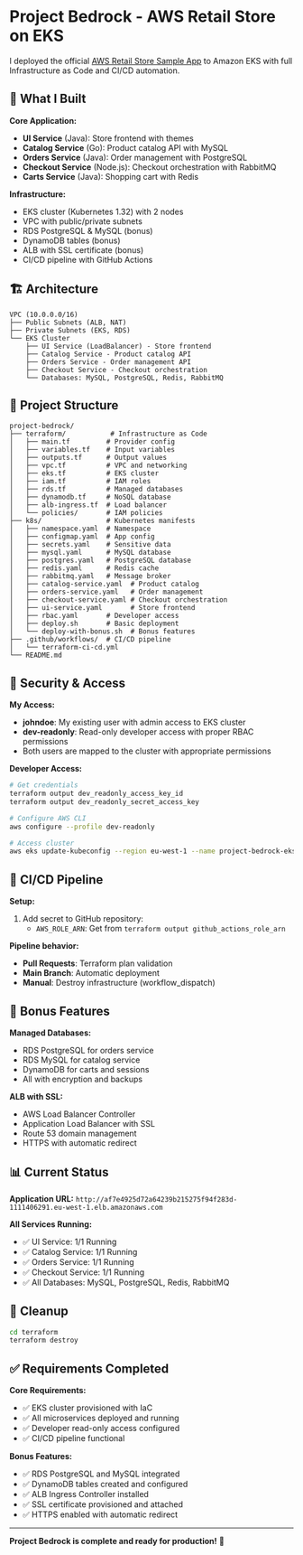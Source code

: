 # Project Bedrock - AWS Retail Store on EKS

I deployed the official [AWS Retail Store Sample App](https://github.com/aws-containers/retail-store-sample-app) to Amazon EKS with full Infrastructure as Code and CI/CD automation.

## 🚀 What I Built

**Core Application:**
- **UI Service** (Java): Store frontend with themes
- **Catalog Service** (Go): Product catalog API with MySQL
- **Orders Service** (Java): Order management with PostgreSQL  
- **Checkout Service** (Node.js): Checkout orchestration with RabbitMQ
- **Carts Service** (Java): Shopping cart with Redis

**Infrastructure:**
- EKS cluster (Kubernetes 1.32) with 2 nodes
- VPC with public/private subnets
- RDS PostgreSQL & MySQL (bonus)
- DynamoDB tables (bonus)
- ALB with SSL certificate (bonus)
- CI/CD pipeline with GitHub Actions

## 🏗️ Architecture

```
VPC (10.0.0.0/16)
├── Public Subnets (ALB, NAT)
├── Private Subnets (EKS, RDS)
└── EKS Cluster
    ├── UI Service (LoadBalancer) - Store frontend
    ├── Catalog Service - Product catalog API
    ├── Orders Service - Order management API
    ├── Checkout Service - Checkout orchestration
    └── Databases: MySQL, PostgreSQL, Redis, RabbitMQ
```

## 📁 Project Structure

```
project-bedrock/
├── terraform/           # Infrastructure as Code
│   ├── main.tf         # Provider config
│   ├── variables.tf    # Input variables
│   ├── outputs.tf      # Output values
│   ├── vpc.tf          # VPC and networking
│   ├── eks.tf          # EKS cluster
│   ├── iam.tf          # IAM roles
│   ├── rds.tf          # Managed databases
│   ├── dynamodb.tf     # NoSQL database
│   ├── alb-ingress.tf  # Load balancer
│   └── policies/       # IAM policies
├── k8s/                # Kubernetes manifests
│   ├── namespace.yaml  # Namespace
│   ├── configmap.yaml  # App config
│   ├── secrets.yaml    # Sensitive data
│   ├── mysql.yaml      # MySQL database
│   ├── postgres.yaml   # PostgreSQL database
│   ├── redis.yaml      # Redis cache
│   ├── rabbitmq.yaml   # Message broker
│   ├── catalog-service.yaml  # Product catalog
│   ├── orders-service.yaml   # Order management
│   ├── checkout-service.yaml # Checkout orchestration
│   ├── ui-service.yaml       # Store frontend
│   ├── rbac.yaml       # Developer access
│   ├── deploy.sh       # Basic deployment
│   └── deploy-with-bonus.sh  # Bonus features
├── .github/workflows/  # CI/CD pipeline
│   └── terraform-ci-cd.yml
└── README.md
```

## 🔐 Security & Access

**My Access:**
- **johndoe**: My existing user with admin access to EKS cluster
- **dev-readonly**: Read-only developer access with proper RBAC permissions
- Both users are mapped to the cluster with appropriate permissions

**Developer Access:**
```bash
# Get credentials
terraform output dev_readonly_access_key_id
terraform output dev_readonly_secret_access_key

# Configure AWS CLI
aws configure --profile dev-readonly

# Access cluster
aws eks update-kubeconfig --region eu-west-1 --name project-bedrock-eks --profile dev-readonly
```

## 🚦 CI/CD Pipeline

**Setup:**
1. Add secret to GitHub repository:
   - `AWS_ROLE_ARN`: Get from `terraform output github_actions_role_arn`

**Pipeline behavior:**
- **Pull Requests**: Terraform plan validation
- **Main Branch**: Automatic deployment
- **Manual**: Destroy infrastructure (workflow_dispatch)

## 🎁 Bonus Features

**Managed Databases:**
- RDS PostgreSQL for orders service
- RDS MySQL for catalog service  
- DynamoDB for carts and sessions
- All with encryption and backups

**ALB with SSL:**
- AWS Load Balancer Controller
- Application Load Balancer with SSL
- Route 53 domain management
- HTTPS with automatic redirect

## 📊 Current Status

**Application URL:**
`http://af7e4925d72a64239b215275f94f283d-1111406291.eu-west-1.elb.amazonaws.com`

**All Services Running:**
- ✅ UI Service: 1/1 Running
- ✅ Catalog Service: 1/1 Running  
- ✅ Orders Service: 1/1 Running
- ✅ Checkout Service: 1/1 Running
- ✅ All Databases: MySQL, PostgreSQL, Redis, RabbitMQ

## 🧹 Cleanup

```bash
cd terraform
terraform destroy
```

## ✅ Requirements Completed

**Core Requirements:**
- ✅ EKS cluster provisioned with IaC
- ✅ All microservices deployed and running
- ✅ Developer read-only access configured
- ✅ CI/CD pipeline functional

**Bonus Features:**
- ✅ RDS PostgreSQL and MySQL integrated
- ✅ DynamoDB tables created and configured
- ✅ ALB Ingress Controller installed
- ✅ SSL certificate provisioned and attached
- ✅ HTTPS enabled with automatic redirect

---

**Project Bedrock is complete and ready for production!** 🎉
